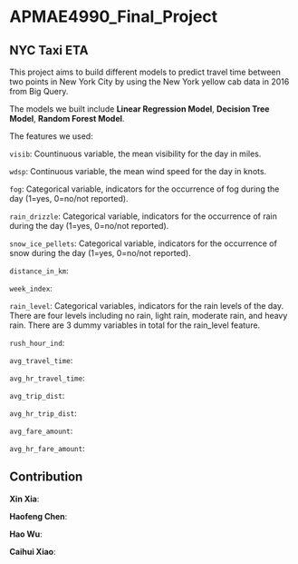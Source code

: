 # APMAE4990_Final_Project

## NYC Taxi ETA

This project aims to build different models to predict travel time between two points in New York City by using the New York yellow cab data in 2016 from Big Query.

The models we built include **Linear Regression Model**, **Decision Tree Model**, **Random Forest Model**.

The features we used:

`visib`: Countinuous variable, the mean visibility for the day in miles.

`wdsp`: Continuous variable, the mean wind speed for the day in knots.

`fog`: Categorical variable, indicators for the occurrence of fog during the day (1=yes, 0=no/not reported).

`rain_drizzle`: Categorical variable, indicators for the occurrence of rain during the day (1=yes, 0=no/not reported).

`snow_ice_pellets`: Categorical variable, indicators for the occurrence of snow during the day (1=yes, 0=no/not reported).

`distance_in_km`:

`week_index`:

`rain_level`: Categorical variables, indicators for the rain levels of the day. There are four levels including no rain, light rain, moderate rain, and heavy rain. There are 3 dummy variables in total for the rain_level feature.

`rush_hour_ind`:

`avg_travel_time`:

`avg_hr_travel_time`:

`avg_trip_dist`:

`avg_hr_trip_dist`:

`avg_fare_amount`:

`avg_hr_fare_amount`:

## Contribution

**Xin Xia**:

**Haofeng Chen**:

**Hao Wu**:

**Caihui Xiao**:
